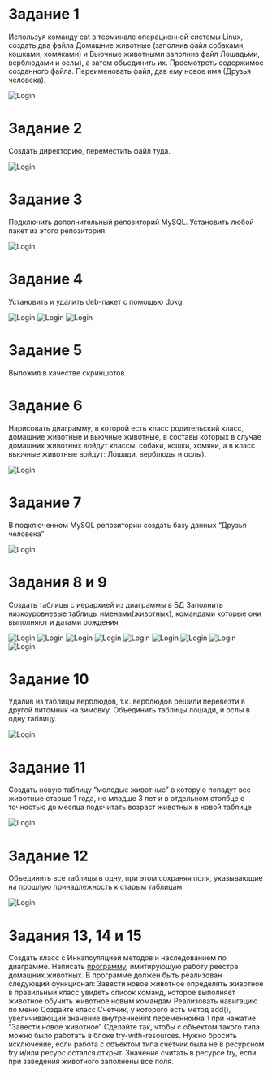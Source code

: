 # Задание 1
Используя команду cat в терминале операционной системы Linux, создать
два файла Домашние животные (заполнив файл собаками, кошками,
хомяками) и Вьючные животными заполнив файл Лошадьми, верблюдами и
ослы), а затем объединить их. Просмотреть содержимое созданного файла.
Переименовать файл, дав ему новое имя (Друзья человека).

![Login](https://github.com/ReggieCarter2017/Animals/blob/main/Screenshots/1.png)
# Задание 2
Создать директорию, переместить файл туда.

![Login](https://github.com/ReggieCarter2017/Animals/blob/main/Screenshots/2.png)

# Задание 3
Подключить дополнительный репозиторий MySQL. Установить любой пакет
из этого репозитория.

![Login](https://github.com/ReggieCarter2017/Animals/blob/main/Screenshots/3.png)

# Задание 4
Установить и удалить deb-пакет с помощью dpkg.

![Login](https://github.com/ReggieCarter2017/Animals/blob/main/Screenshots/4.png)
![Login](https://github.com/ReggieCarter2017/Animals/blob/main/Screenshots/4.1.png)
![Login](https://github.com/ReggieCarter2017/Animals/blob/main/Screenshots/4.2.png)

# Задание 5
Выложил в качестве скриншотов.

# Задание 6
Нарисовать диаграмму, в которой есть класс родительский класс, домашние
животные и вьючные животные, в составы которых в случае домашних
животных войдут классы: собаки, кошки, хомяки, а в класс вьючные животные
войдут: Лошади, верблюды и ослы).

![Login](https://github.com/ReggieCarter2017/Animals/blob/main/Screenshots/%D0%94%D0%B8%D0%B0%D0%B3%D1%80%D0%B0%D0%BC%D0%BC%D0%B0.png)

# Задание 7
В подключенном MySQL репозитории создать базу данных “Друзья
человека”

![Login](https://github.com/ReggieCarter2017/Animals/blob/main/Screenshots/7.png)

# Задания 8 и 9
Создать таблицы с иерархией из диаграммы в БД
Заполнить низкоуровневые таблицы именами(животных), командами
которые они выполняют и датами рождения

![Login](https://github.com/ReggieCarter2017/Animals/blob/main/Screenshots/8.png)
![Login](https://github.com/ReggieCarter2017/Animals/blob/main/Screenshots/8.1.png)
![Login](https://github.com/ReggieCarter2017/Animals/blob/main/Screenshots/8.2.png)
![Login](https://github.com/ReggieCarter2017/Animals/blob/main/Screenshots/8.3.png)
![Login](https://github.com/ReggieCarter2017/Animals/blob/main/Screenshots/8.4.png)
![Login](https://github.com/ReggieCarter2017/Animals/blob/main/Screenshots/8.5.png)
![Login](https://github.com/ReggieCarter2017/Animals/blob/main/Screenshots/8.6.png)
![Login](https://github.com/ReggieCarter2017/Animals/blob/main/Screenshots/8.7.png)
![Login](https://github.com/ReggieCarter2017/Animals/blob/main/Screenshots/8.8.png)

# Задание 10
Удалив из таблицы верблюдов, т.к. верблюдов решили перевезти в другой
питомник на зимовку. Объединить таблицы лошади, и ослы в одну таблицу.

![Login](https://github.com/ReggieCarter2017/Animals/blob/main/Screenshots/10.png)


# Задание 11
Создать новую таблицу “молодые животные” в которую попадут все
животные старше 1 года, но младше 3 лет и в отдельном столбце с точностью
до месяца подсчитать возраст животных в новой таблице

![Login](https://github.com/ReggieCarter2017/Animals/blob/main/Screenshots/11.png)

# Задание 12
Объединить все таблицы в одну, при этом сохраняя поля, указывающие на
прошлую принадлежность к старым таблицам.

![Login](https://github.com/ReggieCarter2017/Animals/blob/main/Screenshots/12.png)

# Задания 13, 14 и 15
Создать класс с Инкапсуляцией методов и наследованием по диаграмме.
Написать [программу](https://github.com/ReggieCarter2017/Animals/tree/main/src/main/java), имитирующую работу реестра домашних животных.
В программе должен быть реализован следующий функционал:
Завести новое животное
определять животное в правильный класс
увидеть список команд, которое выполняет животное
обучить животное новым командам
Реализовать навигацию по меню
Создайте класс Счетчик, у которого есть метод add(), увеличивающий̆
значение внутренней̆int переменной̆на 1 при нажатие “Завести новое
животное” Сделайте так, чтобы с объектом такого типа можно было работать в
блоке try-with-resources. Нужно бросить исключение, если работа с объектом
типа счетчик была не в ресурсном try и/или ресурс остался открыт. Значение
считать в ресурсе try, если при заведения животного заполнены все поля.

